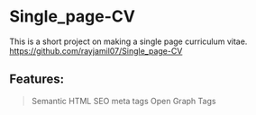 # Single_page-CV

This is a short project on making a single page curriculum vitae.
https://github.com/rayjamil07/Single_page-CV

## Features:
  > Semantic HTML
  > SEO meta tags
  > Open Graph Tags